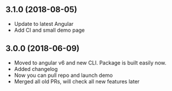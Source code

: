 ## 3.1.0 (2018-08-05)

* Update to latest Angular
* Add CI and small demo page

## 3.0.0 (2018-06-09)

* Moved to angular v6 and new CLI. Package is built easily now.
* Added changelog
* Now you can pull repo and launch demo
* Merged all old PRs, will check all new features later
